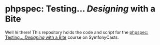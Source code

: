# phpspec: Testing... *Designing* with a Bite

Well hi there! This repository holds the code and script
for the [phpspec: Testing... *Designing* with a Bite](https://symfonycasts.com/screencast/phpspec) course on SymfonyCasts.

